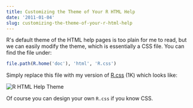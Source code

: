 ```yaml
---
title: Customizing the Theme of Your R HTML Help
date: '2011-01-04'
slug: customizing-the-theme-of-your-r-html-help
---
```


R's default theme of the HTML help pages is too plain for me to read, but we can easily modify the theme, which is essentially a CSS file. You can find the file under:

```r 
file.path(R.home('doc'), 'html', 'R.css')
```

Simply replace this file with my version of [R.css](https://github.com/yihui/configuration/raw/master/R.css) (1K) which looks like:

![R HTML Help Theme](https://db.yihui.name/imgur/9DReh.png)

Of course you can design your own `R.css` if you know CSS.

